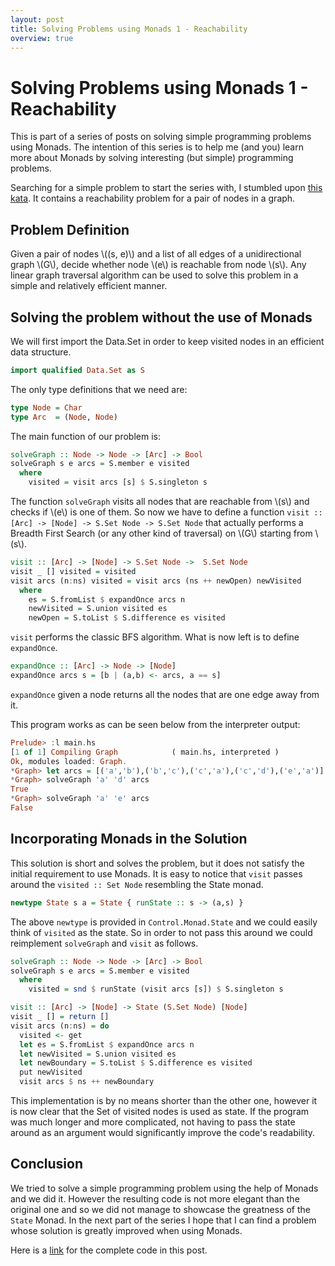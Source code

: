 ```yaml
---
layout: post
title: Solving Problems using Monads 1 - Reachability
overview: true
---
```


<script type="text/javascript" async
  src="https://cdnjs.cloudflare.com/ajax/libs/mathjax/2.7.1/MathJax.js?config=TeX-AMS-MML_HTMLorMML">
</script>

# Solving Problems using Monads 1 - Reachability

This is part of a series of posts on solving simple programming problems using Monads. The intention of this series is to help me (and you) learn more about Monads by solving interesting (but simple) programming problems.

Searching for a simple problem to start the series with, I stumbled upon [this kata](https://www.codewars.com/kata/53223653a191940f2b000877). It contains a reachability problem for a pair of nodes in a graph. 

## Problem Definition

Given a pair of nodes \\((s, e)\\) and a list of all edges of a unidirectional graph \\(G\\), decide whether node \\(e\\) is reachable from node \\(s\\). Any linear graph traversal algorithm can be used to solve this problem in a simple and relatively efficient manner.

## Solving the problem without the use of Monads

We will first import the Data.Set in order to keep visited nodes in an efficient data structure.

```haskell
import qualified Data.Set as S
```

The only type definitions that we need are:

```haskell
type Node = Char
type Arc  = (Node, Node)
```

The main function of our problem is:

```haskell
solveGraph :: Node -> Node -> [Arc] -> Bool
solveGraph s e arcs = S.member e visited
  where
    visited = visit arcs [s] $ S.singleton s
```

The function `solveGraph` visits all nodes that are reachable from \\(s\\) and checks if \\(e\\) is one of them. So now we have to define a function `visit :: [Arc] -> [Node] -> S.Set Node -> S.Set Node` that actually performs a Breadth First Search (or any other kind of traversal) on \\(G\\) starting from \\(s\\).

```haskell
visit :: [Arc] -> [Node] -> S.Set Node ->  S.Set Node
visit _ [] visited = visited
visit arcs (n:ns) visited = visit arcs (ns ++ newOpen) newVisited 
  where
    es = S.fromList $ expandOnce arcs n
    newVisited = S.union visited es
    newOpen = S.toList $ S.difference es visited
```

`visit` performs the classic BFS algorithm. What is now left is to define `expandOnce`.

```haskell
expandOnce :: [Arc] -> Node -> [Node]
expandOnce arcs s = [b | (a,b) <- arcs, a == s]
```

`expandOnce` given a node returns all the nodes that are one edge away from it. 

This program works as can be seen below from the interpreter output:

```haskell
Prelude> :l main.hs
[1 of 1] Compiling Graph            ( main.hs, interpreted )
Ok, modules loaded: Graph.
*Graph> let arcs = [('a','b'),('b','c'),('c','a'),('c','d'),('e','a')]
*Graph> solveGraph 'a' 'd' arcs
True
*Graph> solveGraph 'a' 'e' arcs
False
```

## Incorporating Monads in the Solution

This solution is short and solves the problem, but it does not satisfy the initial requirement to use Monads. It is easy to notice that `visit` passes around the `visited :: Set Node` resembling the State monad.

```haskell
newtype State s a = State { runState :: s -> (a,s) }
```

The above `newtype` is provided in `Control.Monad.State` and we could easily think of `visited` as the state. So in order to not pass this around we could reimplement `solveGraph` and `visit` as follows.

```haskell
solveGraph :: Node -> Node -> [Arc] -> Bool
solveGraph s e arcs = S.member e visited
  where
    visited = snd $ runState (visit arcs [s]) $ S.singleton s

visit :: [Arc] -> [Node] -> State (S.Set Node) [Node]
visit _ [] = return []
visit arcs (n:ns) = do
  visited <- get
  let es = S.fromList $ expandOnce arcs n
  let newVisited = S.union visited es
  let newBoundary = S.toList $ S.difference es visited
  put newVisited
  visit arcs $ ns ++ newBoundary
```

This implementation is by no means shorter than the other one, however it is now clear that the Set of visited nodes is used as state. If the program was much longer and more complicated, not having to pass the state around as an argument would significantly improve the code's readability.

## Conclusion

We tried to solve a simple programming problem using the help of Monads and we did it. However the resulting code is not more elegant than the original one and so we did not manage to showcase the greatness of the `State` Monad. In the next part of the series I hope that I can find a problem whose solution is greatly improved when using Monads.

Here is a [link](https://github.com/angelhof/codewars-solutions/blob/master/graphExistsPath/main.hs) for the complete code in this post.
